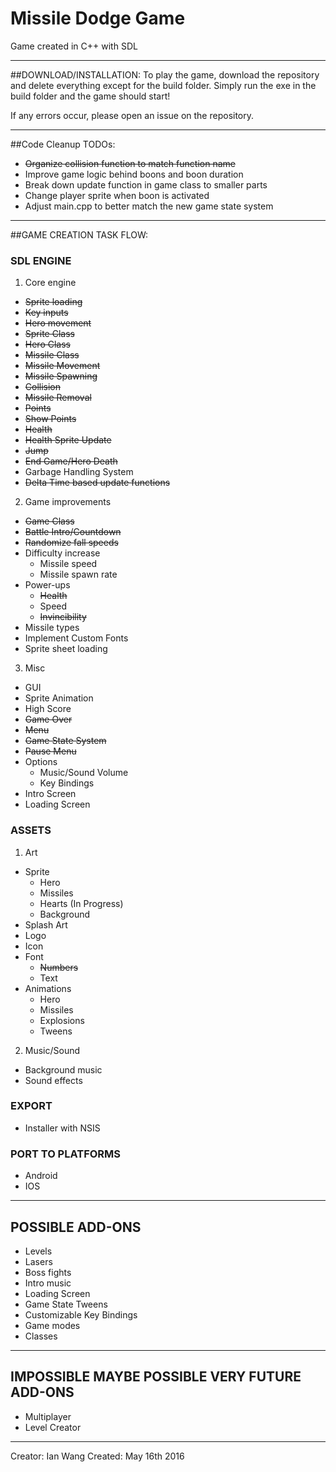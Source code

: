 # Missile Dodge Game

Game created in C++ with SDL

***

##DOWNLOAD/INSTALLATION:
To play the game, download the repository and delete everything except for the build folder.
Simply run the exe in the build folder and the game should start!

If any errors occur, please open an issue on the repository.

***

##Code Cleanup TODOs:
  * ~~Organize collision function to match function name~~
  * Improve game logic behind boons and boon duration
  * Break down update function in game class to smaller parts
  * Change player sprite when boon is activated
  * Adjust main.cpp to better match the new game state system

***

##GAME CREATION TASK FLOW:

### SDL ENGINE
1. Core engine
  * ~~Sprite loading~~
  * ~~Key inputs~~
  * ~~Hero movement~~
  * ~~Sprite Class~~
  * ~~Hero Class~~
  * ~~Missile Class~~
  * ~~Missile Movement~~
  * ~~Missile Spawning~~
  * ~~Collision~~
  * ~~Missile Removal~~
  * ~~Points~~
  * ~~Show Points~~
  * ~~Health~~
  * ~~Health Sprite Update~~
  * ~~Jump~~
  * ~~End Game/Hero Death~~
  * Garbage Handling System
  * ~~Delta Time based update functions~~
2. Game improvements
  * ~~Game Class~~
  * ~~Battle Intro/Countdown~~
  * ~~Randomize fall speeds~~
  * Difficulty increase
    * Missile speed
    * Missile spawn rate
  * Power-ups
    * ~~Health~~
    * Speed
    * ~~Invincibility~~
  * Missile types
  * Implement Custom Fonts
  * Sprite sheet loading
3. Misc
  * GUI
  * Sprite Animation
  * High Score
  * ~~Game Over~~
  * ~~Menu~~
  * ~~Game State System~~
  * ~~Pause Menu~~
  * Options
    * Music/Sound Volume
    * Key Bindings
  * Intro Screen
  * Loading Screen

### ASSETS
1. Art
  * Sprite
    * Hero
    * Missiles
    * Hearts (In Progress)
    * Background
  * Splash Art
  * Logo
  * Icon
  * Font
    * ~~Numbers~~
    * Text
  * Animations
    * Hero
    * Missiles
    * Explosions
    * Tweens
2. Music/Sound
  * Background music
  * Sound effects

### EXPORT
  * Installer with NSIS

### PORT TO PLATFORMS
  * Android
  * IOS

***

## POSSIBLE ADD-ONS
* Levels
* Lasers
* Boss fights
* Intro music
* Loading Screen
* Game State Tweens
* Customizable Key Bindings
* Game modes
* Classes

***

## IMPOSSIBLE MAYBE POSSIBLE VERY FUTURE ADD-ONS
* Multiplayer
* Level Creator

***

Creator: Ian Wang
Created: May 16th 2016
